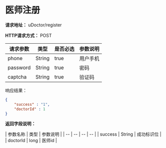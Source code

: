 # 医师注册

**请求地址：** uDoctor/register

**HTTP请求方式：** POST

| 请求参数 | 类型 | 是否必选 | 参数说明 |
| -- | -- | -- | -- |
| phone | String | true | 用户手机 |
| password | String | true | 密码 |
| captcha | String | true | 验证码 |

响应结果：
```json
{
    "success" : "1",
    "doctorId" : 1
}
```
**返回字段说明：**

| 参数名称 | 类型 | 参数说明 |
| -- | -- | -- | -- |
| success | String | 成功标识位 |
| doctorId | long | 医师id |
